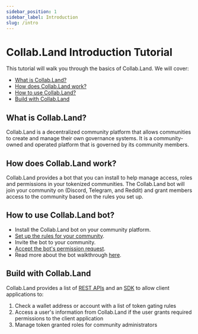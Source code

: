 ```yaml
---
sidebar_position: 1
sidebar_label: Introduction
slug: /intro
---
```


# Collab.Land Introduction Tutorial

This tutorial will walk you through the basics of Collab.Land. We will cover:

- [What is Collab.Land?](#what-is-collabland)
- [How does Collab.Land work?](#how-does-collabland-work)
- [How to use Collab.Land?](#how-to-use-collabland)
- [Build with Collab.Land](#build-with-collabland)

## What is Collab.Land?

Collab.Land is a decentralized community platform that allows communities to create and manage their own governance systems. It is a community-owned and operated platform that is governed by its community members.

## How does Collab.Land work?

Collab.Land provides a bot that you can install to help manage access, roles and permissions in your tokenized communities. The Collab.Land bot will join your community on (Discord, Telegram, and Reddit) and grant members access to the community based on the rules you set up.

## How to use Collab.Land bot?

- Install the Collab.Land bot on your community platform.
- [Set up the rules for your community](https://collabland.freshdesk.com/support/solutions/articles/70000626250-create-token-granted-role-tgr-in-collab-land-command-center).
- Invite the bot to your community.
- [Accept the bot's permission request](https://collabland.freshdesk.com/support/solutions/articles/70000626283-required-permissions-for-collab-land-bot-in-discord).
- Read more about the bot walkthrough [here](https://collabland.freshdesk.com/support/solutions/folders/70000030662).

## Build with Collab.Land

Collab.Land provides a list of [REST APIs](../docs/downstream-integrations/api/) and an [SDK](../docs/downstream-integrations/sdk/) to allow client applications to:

1. Check a wallet address or account with a list of token gating rules
2. Access a user's information from Collab.Land if the user grants required permissions to the client application
3. Manage token granted roles for community administrators
